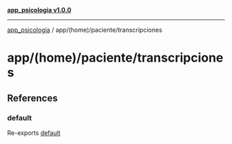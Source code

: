 [**app_psicologia v1.0.0**](../../../../README.md)

***

[app_psicologia](../../../../modules.md) / app/(home)/paciente/transcripciones

# app/(home)/paciente/transcripciones

## References

### default

Re-exports [default](functions/default.md)
